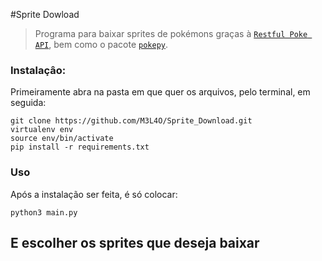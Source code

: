 #Sprite Dowload

> Programa para baixar sprites de pokémons graças à [`Restful Poke API`](https://pokeapi.co/), bem como o pacote [`pokepy`](https://github.com/PokeAPI/pokepy).

### Instalaçâo:

Primeiramente abra na pasta em que quer os arquivos, pelo terminal, em seguida:

```
git clone https://github.com/M3L4O/Sprite_Download.git
virtualenv env
source env/bin/activate
pip install -r requirements.txt
```

### Uso

Após a instalação ser feita, é só colocar:
```
python3 main.py
```
E escolher os sprites que deseja baixar
--------------------------------------
